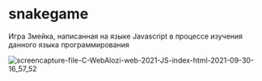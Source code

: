 # snakegame

Игра Змейка, написанная на языке Javascript в процессе изучения данного языка программирования

![screencapture-file-C-WebAlozi-web-2021-JS-index-html-2021-09-30-16_57_52](https://user-images.githubusercontent.com/19211688/135469718-17cd406d-2fc6-4b26-ab76-b8ea6088db64.png)
